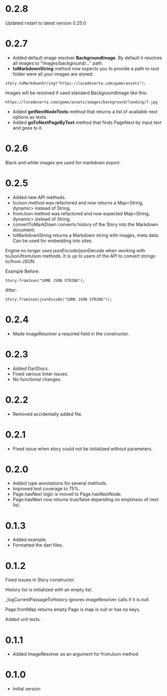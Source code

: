 # 0.2.8

Updated rxdart to latest version 0.25.0

# 0.2.7
- Added default image resolver **BackgroundImage**. By default it resolves all images to "images/background/..." path.
- **toMarkdownString** method now expects you to provide a path to root folder were all your images are stored:
```
story.toMarkdownString("https://locadeserta.com/game/assets");
```

Images will be resolved if used standard BackgroundImage like this:
```
https://locadeserta.com/game/assets/images/background/landing/7.jpg
```
- Added **getNextNodeTexts** method that returns a list of available next options as texts.
- Added **goToNextPageByText** method that finds PageNext by input text and goes to it.


# 0.2.6
Black and white images are used for markdown export.

# 0.2.5
- Added new API methods.
- toJson method was refactored and now returns a Map<String, dynamic> instead of String.
- fromJson method was refactored and now expected Map<String, dynamic> instead of String.
- convertToMarkDown converts history of the Story into the Markdown document.
- toMarkdownString returns a Markdown string with images, meta data. Can be used for embedding into sites.

Engine no longer uses jsonEncode/jsonDecode when working with toJson/fromJson methods. It is up to users of the API to convert strings to/from JSON.

Example
Before:
```
Story.fromJson("SOME JSON STRING");
```
After:
```
Story.fromJson(jsonEncode("SOME JSON STRING"));
```

# 0.2.4
- Made imageResolver a required field in the constructor.

# 0.2.3
- Added DartDocs.
- Fixed various linter issues.
- No functional changes.

# 0.2.2

- Removed accidentally added file.

# 0.2.1

- Fixed issue when story could not be initialized without parameters.

# 0.2.0

- Added type annotations for several methods.
- Improved test coverage to 75%.
- Page.hasNext logic is moved to Page.hasNextNode.
- Page.hasNext now returns true/false depending on emptiness of next list.

# 0.1.3

- Added example.
- Formatted the dart files.

# 0.1.2

Fixed issues in Story constructor.

History list is initialized with an empty list.

_logCurrentPassageToHistory ignores imageResolver calls if it is null.

Page.fromMap returns empty Page is map is null or has no keys.

Added unit tests.

# 0.1.1

- Added ImageResolver as an argument for fromJson method

# 0.1.0

- Initial version
